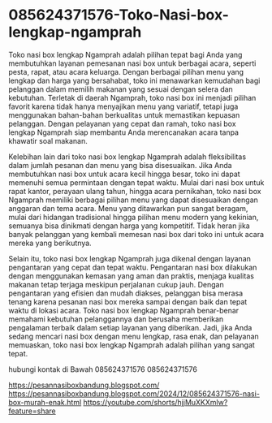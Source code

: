 # 085624371576-Toko-Nasi-box-lengkap-ngamprah
Toko nasi box lengkap Ngamprah adalah pilihan tepat bagi Anda yang membutuhkan layanan pemesanan nasi box untuk berbagai acara, seperti pesta, rapat, atau acara keluarga. Dengan berbagai pilihan menu yang lengkap dan harga yang bersahabat, toko ini menawarkan kemudahan bagi pelanggan dalam memilih makanan yang sesuai dengan selera dan kebutuhan. Terletak di daerah Ngamprah, toko nasi box ini menjadi pilihan favorit karena tidak hanya menyajikan menu yang variatif, tetapi juga menggunakan bahan-bahan berkualitas untuk memastikan kepuasan pelanggan. Dengan pelayanan yang cepat dan ramah, toko nasi box lengkap Ngamprah siap membantu Anda merencanakan acara tanpa khawatir soal makanan.

Kelebihan lain dari toko nasi box lengkap Ngamprah adalah fleksibilitas dalam jumlah pesanan dan menu yang bisa disesuaikan. Jika Anda membutuhkan nasi box untuk acara kecil hingga besar, toko ini dapat memenuhi semua permintaan dengan tepat waktu. Mulai dari nasi box untuk rapat kantor, perayaan ulang tahun, hingga acara pernikahan, toko nasi box Ngamprah memiliki berbagai pilihan menu yang dapat disesuaikan dengan anggaran dan tema acara. Menu yang ditawarkan pun sangat beragam, mulai dari hidangan tradisional hingga pilihan menu modern yang kekinian, semuanya bisa dinikmati dengan harga yang kompetitif. Tidak heran jika banyak pelanggan yang kembali memesan nasi box dari toko ini untuk acara mereka yang berikutnya.

Selain itu, toko nasi box lengkap Ngamprah juga dikenal dengan layanan pengantaran yang cepat dan tepat waktu. Pengantaran nasi box dilakukan dengan menggunakan kemasan yang aman dan praktis, menjaga kualitas makanan tetap terjaga meskipun perjalanan cukup jauh. Dengan pengantaran yang efisien dan mudah diakses, pelanggan bisa merasa tenang karena pesanan nasi box mereka sampai dengan baik dan tepat waktu di lokasi acara. Toko nasi box lengkap Ngamprah benar-benar memahami kebutuhan pelanggannya dan berusaha memberikan pengalaman terbaik dalam setiap layanan yang diberikan. Jadi, jika Anda sedang mencari nasi box dengan menu lengkap, rasa enak, dan pelayanan memuaskan, toko nasi box lengkap Ngamprah adalah pilihan yang sangat tepat.

hubungi kontak di Bawah
085624371576
085624371576

https://pesannasiboxbandung.blogspot.com/
https://pesannasiboxbandung.blogspot.com/2024/12/085624371576-nasi-box-murah-enak.html
https://youtube.com/shorts/hjjMuXKXmlw?feature=share

